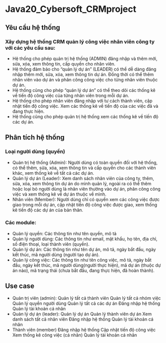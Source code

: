 # Java20_Cybersoft_CRMproject
## Yêu cầu hệ thống
### Xây dựng hệ thống CRM quản lý công việc nhân viên công ty với các yêu cầu sau:
- Hệ thống cho phép quản trị hệ thống (ADMIN) đăng nhập và thêm mới, sửa, xóa, xem thông tin, cấp quyền cho nhân viên.
- Hệ thống đảm bảo cho “quản lý dự án” (LEADER) có thể dễ dàng đăng nhập thêm mới, sửa, xóa, xem thông tin dự án. Đồng thời có thể thêm nhân viên vào dự án và phân công công việc cho từng nhân viên thuộc dự án.
- Hệ thống cũng cho phép “quản lý dự án” có thể theo dõi các thống kê về tiến độ công việc của từng nhân viên trong mỗi dự án.
- Hệ thống cho phép nhân viên đăng nhập với tư cách thành viên, cập nhật tiến độ công việc. Xem các thống kê về tiến độ của các việc đã và đang thực hiện.
- Hệ thống cũng cho phép quản trị hệ thống xem các thống kê về tiến độ các dự án.
## Phân tích hệ thống
### Loại người dùng (quyền)
- Quản trị hệ thống (Admin): Người dùng có toàn quyền đối với hệ thống, có thể thêm, sửa, xóa, xem thông tin và cấp quyền cho các thành viên khác, xem thống kê về tất cả các dự án.
- Quản lý dự án (Leader): Xem danh sách nhân viên của công ty, thêm, sửa, xóa, xem thông tin dự án do mình quản lý, ngoài ra có thể thêm hoặc loại bỏ người dùng là nhân viên thường vào dự án, phân công công việc và xem thống kê về dự án thuộc về mình.
- Nhân viên (Member): Người dùng chỉ có quyền xem các công việc được giao trong mỗi dự án, cập nhật tiến độ công việc được giao, xem thống kê tiến độ các dự án của bản thân.
### Các module: 
- Quản lý quyền: Các thông tin như tên quyền, mô tả
- Quản lý người dùng: Các thông tin như email, mật khẩu, họ tên, địa chỉ, số điện thoại, loại thành viên (quyền).
- Quản lý dự án: Các thông tin như tên dự án, mô tả, ngày bắt đầu, ngày kết thúc, mã người dùng (người tạo dự án).
- Quản lý công việc: Các thông tin như tên công việc, mô tả, ngày bắt đầu, ngày kết thúc, mã người dùng(người thực hiện), mã dự án (thuộc dự án nào), mã trạng thái (chưa bắt đầu, đang thực hiện, đã hoàn thành).
## Use case 
- Quản trị viên (admin):
Quản lý tất cả thành viên
Quản lý tất cả nhóm việc
Quản lý quyền người dùng
Quản lý tất cả các dự án
Đăng nhập hệ thống
Quản lý tài khoản cá nhân
- Quản lý dự án (leader):
Quản lý dự án
Quản lý thành viên dự án
Xem danh sách tất cả nhân viên
Đăng nhập hệ thống
Quản lý tài khoản cá nhân
- Thành viên (member)
Đăng nhập hệ thống
Cập nhật tiến độ công việc
Xem thống kê công việc (cá nhân)
Quản lý tài khoản cá nhân
